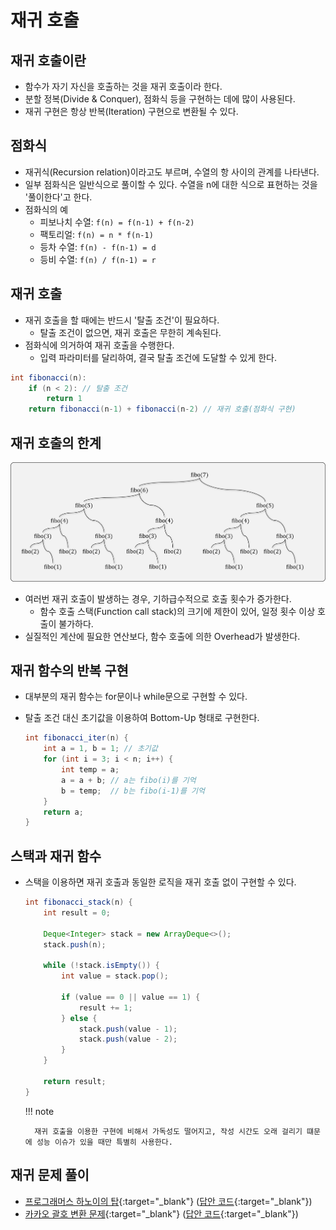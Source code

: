 # 재귀 호출

## 재귀 호출이란

- 함수가 자기 자신을 호출하는 것을 재귀 호출이라 한다.
- 분할 정복(Divide & Conquer), 점화식 등을 구현하는 데에 많이 사용된다.
- 재귀 구현은 항상 반복(Iteration) 구현으로 변환될 수 있다.

## 점화식

- 재귀식(Recursion relation)이라고도 부르며, 수열의 항 사이의 관계를 나타낸다.
- 일부 점화식은 일반식으로 풀이할 수 있다. 수열을 n에 대한 식으로 표현하는 것을 '풀이한다'고 한다.
- 점화식의 예
    - 피보나치 수열: `f(n) = f(n-1) + f(n-2)`
    - 팩토리얼: `f(n) = n * f(n-1)`
    - 등차 수열: `f(n) - f(n-1) = d`
    - 등비 수열: `f(n) / f(n-1) = r`

## 재귀 호출

- 재귀 호출을 할 때에는 반드시 '탈출 조건'이 필요하다.
    - 탈출 조건이 없으면, 재귀 호출은 무한히 계속된다.
- 점화식에 의거하여 재귀 호출을 수행한다.
    - 입력 파라미터를 달리하여, 결국 탈출 조건에 도달할 수 있게 한다.

``` java title="Fibonacci using recursion" 
int fibonacci(n):
    if (n < 2): // 탈출 조건
        return 1
    return fibonacci(n-1) + fibonacci(n-2) // 재귀 호출(점화식 구현)
```

## 재귀 호출의 한계

![피보나치 수열](img/section4/1.png)

- 여러번 재귀 호출이 발생하는 경우, 기하급수적으로 호출 횟수가 증가한다.
    - 함수 호출 스택(Function call stack)의 크기에 제한이 있어, 일정 횟수 이상 호출이 불가하다.
- 실질적인 계산에 필요한 연산보다, 함수 호출에 의한 Overhead가 발생한다.

## 재귀 함수의 반복 구현

- 대부분의 재귀 함수는 for문이나 while문으로 구현할 수 있다.
- 탈출 조건 대신 초기값을 이용하여 Bottom-Up 형태로 구현한다.

    ``` java title="Fibonacci using iteration"
    int fibonacci_iter(n) {
        int a = 1, b = 1; // 초기값
        for (int i = 3; i < n; i++) {
            int temp = a;
            a = a + b; // a는 fibo(i)를 기억
            b = temp;  // b는 fibo(i-1)를 기억
        }
        return a;
    }
    ```


## 스택과 재귀 함수

- 스택을 이용하면 재귀 호출과 동일한 로직을 재귀 호출 없이 구현할 수 있다.


    ``` java title="Fibonacci using a stack"
    int fibonacci_stack(n) {
        int result = 0;
        
        Deque<Integer> stack = new ArrayDeque<>();
        stack.push(n);
        
        while (!stack.isEmpty()) {
            int value = stack.pop();

            if (value == 0 || value == 1) {
                result += 1;
            } else {
                stack.push(value - 1);
                stack.push(value - 2);
            }
        }

        return result;
    }
    ```

    !!! note

        재귀 호출을 이용한 구현에 비해서 가독성도 떨어지고, 작성 시간도 오래 걸리기 떄문에 성능 이슈가 있을 때만 특별히 사용한다.


## 재귀 문제 풀이

- [프로그래머스 하노이의 탑](https://programmers.co.kr/learn/courses/30/lessons/12946){:target="_blank"} ([답안 코드](https://github.com/abel-shin/pccp-java/blob/main/src/day3/Solution1.java){:target="_blank"})
- [카카오 괄호 변환 문제](https://programmers.co.kr/learn/courses/30/lessons/60058){:target="_blank"} ([답안 코드](https://github.com/abel-shin/pccp-java/blob/main/src/day3/Solution2.java){:target="_blank"})
